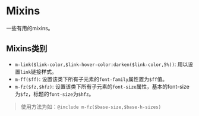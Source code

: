 # Mixins

一些有用的mixins。

## Mixins类别

- `m-link($link-color,$link-hover-color:darken($link-color,5%))`: 用以设置`link`链接样式。
- `m-ff($ff)`: 设置该类下所有子元素的`font-family`属性置为`$ff`值。
- `m-fz($fz,$hfz)`: 设置该类下所有子元素的`font-size`属性，基本的font-size为`$fz`，标题的`font-size`为`$hfz`。

> 使用方法为如：`@include m-fz($base-size,$base-h-sizes)`
